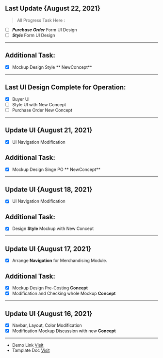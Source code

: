 ## Last Update {August 22, 2021}

> All Progress Task Here :

- [ ] **_Purchase Order_** Form UI Design
- [ ] **_Style_** Form UI Design

---

## Additional Task:

- [x] Mockup Design Style ** NewConcept**

---

## Last UI Design Complete for Operation:

- [x] Buyer UI
- [ ] Style UI with New Concept
- [ ] Purchase Order New Concept

---

## Update UI {August 21, 2021}

- [x] UI Navigation Modification

## Additional Task:

- [x] Mockup Design Singe PO ** NewConcept**

---

## Update UI {August 18, 2021}

- [x] UI Navigation Modification

## Additional Task:

- [x] Design **Style** Mockup with New Concept

---

## Update UI {August 17, 2021}

- [x] Arrange **Navigation** for Merchandising Module.

## Additional Task:

- [x] Mockup Design Pre-Costing **Concept**
- [x] Modification and Checking whole Mockup **Concept**

---

## Update UI {August 16, 2021}

- [x] Navbar, Layout, Color Modification
- [x] Modification Mockup Discussion with new **Concept**

---

- Demo Link
  [Visit](https://pixinvent.com/demo/vuexy-react-admin-dashboard-template/demo-1/dashboard/ecommerce)
- Tamplate Doc
  [Visit](https://pixinvent.com/demo/vuexy-react-admin-dashboard-template/documentation/docs/)

